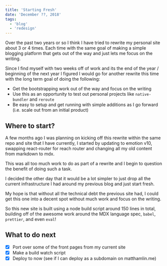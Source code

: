 ```yaml
---
title: 'Starting Fresh'
date: 'December ??, 2018'
tags:
  - 'blog'
  - 'redesign'
---
```


Over the past two years or so I think I have tried to rewrite my personal site
about 3 or 4 times. Each time with the same goal of making a simple blogging
platform that gets out of the way and just lets me focus on the writing.

Since I find myself with two weeks off of work and its the end of the year /
beginning of the next year I figured I would go for another rewrite this time
with the long term goal of doing the following:

- Get the bootstrapping work out of the way and focus on the writing
- Use this as an opportunity to test out personal projects like `native-bundler`
  and `reroute`
- Be easy to setup and get running with simple additions as I go forward (i.e.
  scale out from an initial product)

## Where to start?

A few months ago I was planning on kicking off this rewrite within the same repo
and site that I have currently, I started by updating to emotion v10, swapping
react-router for reach router and changing all my old content from markdown to
mdx.

This was all too much work to do as part of a rewrite and I begin to question
the benefit of doing such a task.

I decided the other day that it would be a lot simpler to just drop all the
current infrastructure I had around my previous blog and just start fresh.

My hope is that without all the technical debt the previous site had, I could
get this one into a decent spot without much work and focus on the writing.

So this new site is built using a node build script around 150 lines in total,
building off of the awesome work around the MDX language spec, `babel`,
`prettier`, and even `eval`!

## What to do next

- [x] Port over some of the front pages from my current site
- [x] Make a build watch script
- [x] Deploy to now (see if I can deploy as a subdomain on matthamlin.me)
